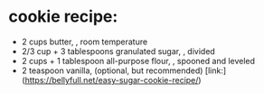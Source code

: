 # cookie recipe:
- 2 cups butter, , room temperature
- 2/3 cup + 3 tablespoons granulated sugar, , divided
- 2 cups + 1 tablespoon all-purpose flour, , spooned and leveled
- 2 teaspoon vanilla, (optional, but recommended)
[link:] (https://bellyfull.net/easy-sugar-cookie-recipe/)
